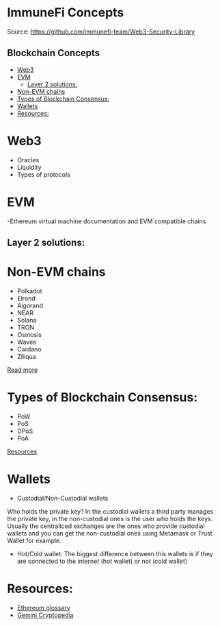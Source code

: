 # ImmuneFi Concepts

Source: https://github.com/immunefi-team/Web3-Security-Library

Blockchain Concepts
--------------------
- [Web3](#web3)
- [EVM](#evm)
  - [Layer 2 solutions:](#layer-2-solutions)
- [Non-EVM chains](#non-evm-chains)
- [Types of Blockchain Consensus:](#types-of-blockchain-consensus)
- [Wallets](#wallets)
- [Resources:](#resources)

# Web3
- Oracles
- Liquidity 
- Types of protocols

# EVM
-Ethereum virtual machine documentation and EVM compatible chains

## Layer 2 solutions:

# Non-EVM chains
- Polkadot
- Elrond
- Algorand
- NEAR
- Solana
- TRON
- Osmosis
- Waves
- Cardano
- Ziliqua

[Read more](https://defillama.com/chains/Non-EVM)

# Types of Blockchain Consensus:
- PoW
- PoS
- DPoS
- PoA
  
[Resources](https://pixelplex.io/blog/best-blockchain-consensus-algorithms/)

# Wallets
- Custodial/Non-Custodial wallets

Who holds the private key? In the custodial wallets a third party manages the private key, in the non-custodial ones is the user who holds the keys. Usually the centraliced exchanges are the ones who provide custodial wallets and you can get the non-custodial ones using Metamask or Trust Wallet for example.

- Hot/Cold wallet:
The biggest difference between this wallets is if they are connected to the internet (hot wallet) or not (cold wallet)


# Resources:
- [Ethereum glossary](https://ethereum.org/en/glossary/)
- [Gemini Cryptopedia](https://www.gemini.com/cryptopedia/glossary)